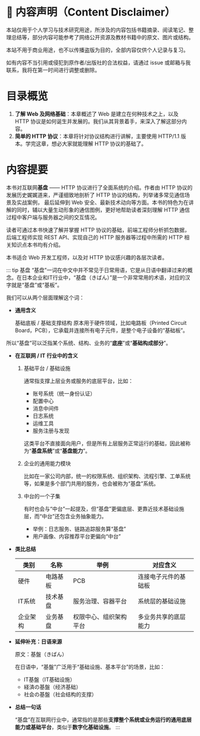 # 📘 内容声明（Content Disclaimer）

本站仅用于个人学习与技术研究用途，所涉及的内容包括书籍摘录、阅读笔记、整理总结等，部分内容可能参考了网络公开资源及教材书籍中的原文、图片或结构。

本站不用于商业用途，也不以传播盗版为目的，全部内容仅供个人记录与复习。

如有内容不当引用或侵犯到原作者/出版社的合法权益，请通过 issue 或邮箱与我联系，我将在第一时间进行调整或删除。

# 目录概览
1. **了解 Web 及网络基础**：本章概述了 Web 是建立在何种技术之上，以及 HTTP 协议是如何诞生并发展的。我们从其背景着手，来深入了解这部分内容。
2. **简单的 HTTP 协议**：本章将针对协议结构进行讲解，主要使用 HTTP/1.1 版本。学完这章，想必大家就能理解 HTTP 协议的基础了。

# 内容提要
本书对互联网**基盘** —— HTTP 协议进行了全面系统的介绍。作者由 HTTP 协议的发展历史娓娓道来，严谨细致地剖析了 HTTP 协议的结构，列举诸多常见通信场景及实战案例，
最后延伸到 Web 安全、最新技术动向等方面。本书的特色为在讲解的同时，辅以大量生动形象的通信图例，更好地帮助读者深刻理解 HTTP 通信过程中客户端与服务器之间的交互情况。

读者可通过本书快速了解并掌握 HTTP 协议的基础，前端工程师分析抓包数据，后端工程师实现 REST API、实现自己的 HTTP 服务器等过程中所需的 HTTP 相关知识点本书均有介绍。

本书适合 Web 开发工程师，以及对 HTTP 协议感兴趣的各层次读者。

::: tip 基盘
“基盘”一词在中文中并不常见于日常用语，它是从日语中翻译过来的概念。在日本企业和IT行业中，“基盘（きばん）”是一个非常常用的术语，对应的汉字就是“基盘”或“基板”。

我们可以从两个层面理解这个词：

- **通用含义**

  基础底板 / 基础支撑结构
  原本用于硬件领域，比如电路板（Printed Circuit Board，PCB），它承载并连接所有电子元件，是整个电子设备的“基础板”。

所以“基盘”可以泛指某个系统、结构、业务的“**底座**”或“**基础构成部分**”。

- **在互联网 / IT 行业中的含义**
  
  1. 基础平台 / 基础设施
  
      通常指支撑上层业务或服务的底层平台，比如：
      - 账号系统（统一身份认证）
      - 配置中心
      - 消息中间件
      - 日志系统
      - 运维工具
      - 服务注册与发现
     
      这类平台不直接面向用户，但是所有上层服务正常运行的基础，因此被称为“**基盘系统**”或“**基盘能力**”。
  
  2. 企业的通用能力模块
  
      比如在一家公司内部，统一的权限系统、组织架构、流程引擎、工单系统等，如果是多个部门共用的服务，也会被称为“基盘”系统。
  
  3. 中台的一个子集

      有时也会与“中台”一起提及，但“基盘”更偏底层、更靠近技术基础设施层，而“中台”还包含业务抽象能力。
      - 举例：日志服务、链路追踪服务算“基盘”
      - 用户画像、内容推荐平台更偏向“中台”

- **类比总结**

  | 类别   | 名称   | 举例          | 对应含义       |
  | ---- | ---- | ----------- | ---------- |
  | 硬件   | 电路基板 | PCB         | 连接电子元件的基础板 |
  | IT系统 | 技术基盘 | 服务治理、容器平台   | 系统层的基础设施   |
  | 企业架构 | 业务基盘 | 权限中心、组织架构平台 | 多业务共享的底层能力 |

- **延伸补充：日语来源**
  
  原文：基盤（きばん）

  在日语中，“基盤”广泛用于“基础设施、基本平台”的场景，比如：
  - IT基盤（IT基础设施）
  - 経済の基盤（经济基础）
  - 社会の基盤（社会结构的支撑）
  
- **总结一句话**

  “基盘”在互联网行业中，通常指的是那些**支撑整个系统或业务运行的通用底层能力或基础平台**，类似于**数字化基础设施**。
:::
